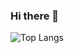 ### Hi there 👋

 <!-- # About me 🚀

## Intro
😃 This is Suhas Umesh. <br>
📚 3rd year IT student at Bangalore Institite of Technology, Bangalore. <br>
💻A Coding enthusiast
🤝 You can reach out me here. All my **links** in [here](https://linktr.ee/suhasumesh) <br>
Feel free to contact me!

 ## GitHub Stats
<div align="center">
  
![Github stats](https://github-readme-stats.vercel.app/api?username=suhasumesh&theme=default&show_icons=true&count_private=true) 

</div>

## Tech Stack
<div align="center">
  
<a href="https://skillicons.dev">
  <img src="https://skillicons.dev/icons?i=html,css,bootstrap,js,react,aws,nodejs,python,java,mysql,mongodb,postgres,firebase,docker,kubernetes,vscode,postman,git" />
</a>
  
</div> -->

![Top Langs](https://github-readme-stats.vercel.app/api/top-langs/?username=suhasumesh&layout=compact)


